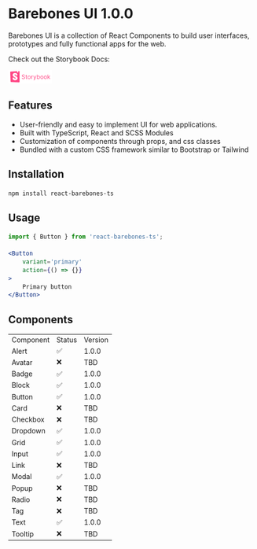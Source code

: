 # Barebones UI 1.0.0

Barebones UI is a collection of React Components to build user interfaces, prototypes and fully functional apps for the web.

Check out the Storybook Docs:

[![storybook-logo.png](src%2Fassets%2Fstorybook-logo.png)](https://react-barebones-ts.vercel.app/)

## Features

- User-friendly and easy to implement UI for web applications.
- Built with TypeScript, React and SCSS Modules
- Customization of components through props, and css classes
- Bundled with a custom CSS framework similar to Bootstrap or Tailwind

## Installation

```bash
npm install react-barebones-ts
```

## Usage

```jsx
import { Button } from 'react-barebones-ts';

<Button
    variant='primary'
    action={() => {}}
>
    Primary button
</Button>
```

## Components

<table>
    <tbody>
    <tr>
        <td>Component</td>
        <td>Status</td>
        <td>Version</td>
    </tr>
    <tr>
        <td>Alert</td>
        <td>✅</td>
        <td>1.0.0</td>
    </tr>
    <tr>
        <td>Avatar</td>
        <td>❌</td>
        <td>TBD</td>
    </tr>
    <tr>
        <td>Badge</td>
        <td>✅</td>
        <td>1.0.0</td>
    </tr>
    <tr>
        <td>Block</td>
        <td>✅</td>
        <td>1.0.0</td>
    </tr>
    <tr>
        <td>Button</td>
        <td>✅</td>
        <td>1.0.0</td>
    </tr>
    <tr>
        <td>Card</td>
        <td>❌</td>
        <td>TBD</td>
    </tr>
    <tr>
        <td>Checkbox</td>
        <td>❌</td>
        <td>TBD</td>
    </tr>
    <tr>
        <td>Dropdown</td>
        <td>✅</td>
        <td>1.0.0</td>
    </tr>
    <tr>
        <td>Grid</td>
        <td>✅</td>
        <td>1.0.0</td>
    </tr>
    <tr>
        <td>Input</td>
        <td>✅</td>
        <td>1.0.0</td>
    </tr>
    <tr>
        <td>Link</td>
        <td>❌</td>
        <td>TBD</td>
    </tr>
    <tr>
        <td>Modal</td>
        <td>✅</td>
        <td>1.0.0</td>
    </tr>
    <tr>
        <td>Popup</td>
        <td>❌</td>
        <td>TBD</td>
    </tr>
    <tr>
        <td>Radio</td>
        <td>❌</td>
        <td>TBD</td>
    </tr>
    <tr>
        <td>Tag</td>
        <td>❌</td>
        <td>TBD</td>
    </tr>
    <tr>
        <td>Text</td>
        <td>✅</td>
        <td>1.0.0</td>
    </tr>
    <tr>
        <td>Tooltip</td>
        <td>❌</td>
        <td>TBD</td>
    </tr>
    </tbody>
</table>
